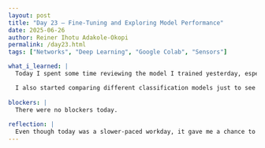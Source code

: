 ```yaml
---
layout: post
title: "Day 23 – Fine-Tuning and Exploring Model Performance"
date: 2025-06-26
author: Reiner Ihotu Adakole-Okopi
permalink: /day23.html
tags: ["Networks", "Deep Learning", "Google Colab", "Sensors"]

what_i_learned: |
  Today I spent some time reviewing the model I trained yesterday, especially focusing on the metrics like precision, recall, and F1-score to better understand what parts of the model were strong and where it still needs improvement. I also explored how tweaking parameters in the Random Forest algorithm—like the number of estimators—can impact accuracy. It helped me see that machine learning isn’t just about running code once; it’s about continuously testing and refining until the results actually make sense.

  I also started comparing different classification models just to see how they perform on the same dataset. It was interesting to notice how even small changes in the model or data can lead to very different outcomes in predictions.
  
blockers: |
  There were no blockers today. 
  
reflection: |
  Even though today was a slower-paced workday, it gave me a chance to dive deeper into understanding how model performance is judged beyond just accuracy. I started thinking about how the model might behave with different or larger datasets and how it could be improved to make better predictions in a real-world setting. This was a good reminder that small adjustments can lead to more reliable results over time. It felt good to build on what I learned yesterday, and I’m starting to feel more confident in explaining my process to others.
---
```

